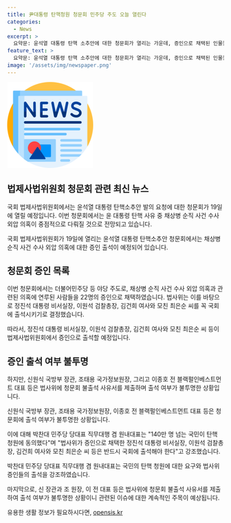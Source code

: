 ```yaml
---
title: 尹대통령 탄핵청원 청문회 민주당 주도 오늘 열린다
categories:
  - News
excerpt: >
  요약문: 윤석열 대통령 탄핵 소추안에 대한 청문회가 열리는 가운데, 증인으로 채택된 인물들의 출석 여부 불투명. 민주당은 탄핵 청원 동의를 인용하여 인물들의 출석을 촉구하고 있지만, 일부는 불출석 사유서를 제출해 출석 여부 미지수. 관련된 사건과 수사외압 의혹 등이 중점적으로 다뤄질 예정이며, 청문회의 성립 여부는 미지수로 남아 있다.
feature_text: >
  요약문: 윤석열 대통령 탄핵 소추안에 대한 청문회가 열리는 가운데, 증인으로 채택된 인물들의 출석 여부 불투명. 민주당은 탄핵 청원 동의를 인용하여 인물들의 출석을 촉구하고 있지만, 일부는 불출석 사유서를 제출해 출석 여부 미지수. 관련된 사건과 수사외압 의혹 등이 중점적으로 다뤄질 예정이며, 청문회의 성립 여부는 미지수로 남아 있다.
image: '/assets/img/newspaper.png'
---
```


<p><img src="/assets/img/newspaper.png" alt="kimp 속보" /></p>

<h2 data-ke-size="size26">법제사법위원회 청문회 관련 최신 뉴스</h2>

<p>국회 법제사법위원회에서는 윤석열 대통령 탄핵소추안 발의 요청에 대한 청문회가 19일에 열릴 예정입니다. 이번 청문회에서는 윤 대통령 탄핵 사유 중 채상병 순직 사건 수사 외압 의혹이 중점적으로 다뤄질 것으로 전망되고 있습니다.</p>

<p data-ke-size="size16">국회 법제사법위원회가 19일에 열리는 윤석열 대통령 탄핵소추안 청문회에서는 채상병 순직 사건 수사 외압 의혹에 대한 증인 출석이 예정되어 있습니다. </p>

<h2 data-ke-size="size22">청문회 증인 목록</h2>

<p>이번 청문회에서는 더불어민주당 등 야당 주도로, 채상병 순직 사건 수사 외압 의혹과 관련된 의혹에 연루된 사람들을 22명의 증인으로 채택하였습니다. 법사위는 이를 바탕으로 정진석 대통령 비서실장, 이원석 검찰총장, 김건희 여사와 모친 최은순 씨를 꼭 국회에 출석시키기로 결정했습니다.</p>

<p data-ke-size="size16">따라서, 정진석 대통령 비서실장, 이원석 검찰총장, 김건희 여사와 모친 최은순 씨 등이 법제사법위원회에서 증인으로 출석할 예정입니다.</p>

<h2 data-ke-size="size22">증인 출석 여부 불투명</h2>

<p>하지만, 신원식 국방부 장관, 조태용 국가정보원장, 그리고 이종호 전 블랙펄인베스트먼트 대표 등은 법사위에 청문회 불출석 사유서를 제출하며 출석 여부가 불투명한 상황입니다.</p>

<p data-ke-size="size16">신원식 국방부 장관, 조태용 국가정보원장, 이종호 전 블랙펄인베스트먼트 대표 등은 청문회에 출석 여부가 불투명한 상황입니다.</p>

<p>이에 대해 박찬대 민주당 당대표 직무대행 겸 원내대표는 "140만 명 넘는 국민이 탄핵 청원에 동의했다"며 "법사위가 증인으로 채택한 정진석 대통령 비서실장, 이원석 검찰총장, 김건희 여사와 모친 최은순 씨 등은 반드시 국회에 출석해야 한다"고 강조했습니다.</p>

<p data-ke-size="size16">박찬대 민주당 당대표 직무대행 겸 원내대표는 국민의 탄핵 청원에 대한 요구와 법사위 증인들의 출석을 강조하였습니다.</p>

<p>마지막으로, 신 장관과 조 원장, 이 전 대표 등은 법사위에 청문회 불출석 사유서를 제출하여 출석 여부가 불투명한 상황이니 관련된 이슈에 대한 계속적인 주목이 예상됩니다.</p>
유용한 생활 정보가 필요하시다면, <a href="https://opensis.kr" rel="dofollow">opensis.kr</a>


